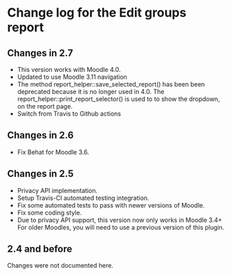 # Change log for the Edit groups report


## Changes in 2.7

* This version works with Moodle 4.0.
* Updated to use Moodle 3.11 navigation
* The method report_helper::save_selected_report() has been been deprecated because it is no longer used in 4.0.
  The report_helper::print_report_selector() is used to to show the dropdown, on the report page.
* Switch from Travis to Github actions


## Changes in 2.6

* Fix Behat for Moodle 3.6.


## Changes in 2.5

* Privacy API implementation.
* Setup Travis-CI automated testing integration.
* Fix some automated tests to pass with newer versions of Moodle.
* Fix some coding style.
* Due to privacy API support, this version now only works in Moodle 3.4+
  For older Moodles, you will need to use a previous version of this plugin.


## 2.4 and before

Changes were not documented here.
